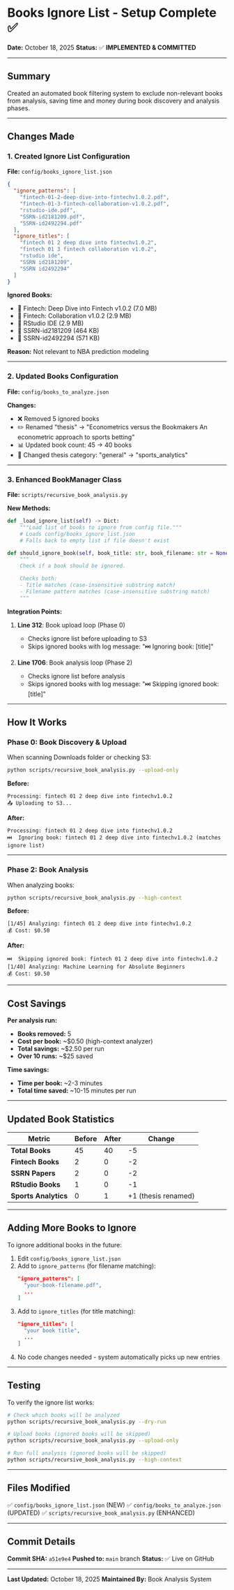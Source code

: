# Books Ignore List - Setup Complete ✅

**Date:** October 18, 2025
**Status:** ✅ **IMPLEMENTED & COMMITTED**

---

## Summary

Created an automated book filtering system to exclude non-relevant books from analysis, saving time and money during book discovery and analysis phases.

---

## Changes Made

### 1. Created Ignore List Configuration

**File:** `config/books_ignore_list.json`

```json
{
  "ignore_patterns": [
    "fintech-01-2-deep-dive-into-fintechv1.0.2.pdf",
    "fintech-01-3-fintech-collaboration-v1.0.2.pdf",
    "rstudio-ide.pdf",
    "SSRN-id2181209.pdf",
    "SSRN-id2492294.pdf"
  ],
  "ignore_titles": [
    "fintech 01 2 deep dive into fintechv1.0.2",
    "fintech 01 3 fintech collaboration v1.0.2",
    "rstudio ide",
    "SSRN id2181209",
    "SSRN id2492294"
  ]
}
```

**Ignored Books:**
- 🚫 Fintech: Deep Dive into Fintech v1.0.2 (7.0 MB)
- 🚫 Fintech: Collaboration v1.0.2 (2.9 MB)
- 🚫 RStudio IDE (2.9 MB)
- 🚫 SSRN-id2181209 (464 KB)
- 🚫 SSRN-id2492294 (571 KB)

**Reason:** Not relevant to NBA prediction modeling

---

### 2. Updated Books Configuration

**File:** `config/books_to_analyze.json`

**Changes:**
- ❌ Removed 5 ignored books
- ✏️ Renamed "thesis" → "Econometrics versus the Bookmakers An econometric approach to sports betting"
- 📊 Updated book count: 45 → 40 books
- 🏀 Changed thesis category: "general" → "sports_analytics"

---

### 3. Enhanced BookManager Class

**File:** `scripts/recursive_book_analysis.py`

**New Methods:**

```python
def _load_ignore_list(self) -> Dict:
    """Load list of books to ignore from config file."""
    # Loads config/books_ignore_list.json
    # Falls back to empty list if file doesn't exist

def should_ignore_book(self, book_title: str, book_filename: str = None) -> bool:
    """
    Check if a book should be ignored.

    Checks both:
    - Title matches (case-insensitive substring match)
    - Filename pattern matches (case-insensitive substring match)
    """
```

**Integration Points:**

1. **Line 312**: Book upload loop (Phase 0)
   - Checks ignore list before uploading to S3
   - Skips ignored books with log message: "⏭️  Ignoring book: [title]"

2. **Line 1706**: Book analysis loop (Phase 2)
   - Checks ignore list before analysis
   - Skips ignored books with log message: "⏭️  Skipping ignored book: [title]"

---

## How It Works

### Phase 0: Book Discovery & Upload

When scanning Downloads folder or checking S3:

```bash
python scripts/recursive_book_analysis.py --upload-only
```

**Before:**
```
Processing: fintech 01 2 deep dive into fintechv1.0.2
📤 Uploading to S3...
```

**After:**
```
Processing: fintech 01 2 deep dive into fintechv1.0.2
⏭️  Ignoring book: fintech 01 2 deep dive into fintechv1.0.2 (matches ignore list)
```

---

### Phase 2: Book Analysis

When analyzing books:

```bash
python scripts/recursive_book_analysis.py --high-context
```

**Before:**
```
[1/45] Analyzing: fintech 01 2 deep dive into fintechv1.0.2
💰 Cost: $0.50
```

**After:**
```
⏭️  Skipping ignored book: fintech 01 2 deep dive into fintechv1.0.2
[1/40] Analyzing: Machine Learning for Absolute Beginners
💰 Cost: $0.50
```

---

## Cost Savings

**Per analysis run:**
- **Books removed:** 5
- **Cost per book:** ~$0.50 (high-context analyzer)
- **Total savings:** ~$2.50 per run
- **Over 10 runs:** ~$25 saved

**Time savings:**
- **Time per book:** ~2-3 minutes
- **Total time saved:** ~10-15 minutes per run

---

## Updated Book Statistics

| Metric | Before | After | Change |
|--------|--------|-------|--------|
| **Total Books** | 45 | 40 | -5 |
| **Fintech Books** | 2 | 0 | -2 |
| **SSRN Papers** | 2 | 0 | -2 |
| **RStudio Books** | 1 | 0 | -1 |
| **Sports Analytics** | 0 | 1 | +1 (thesis renamed) |

---

## Adding More Books to Ignore

To ignore additional books in the future:

1. Edit `config/books_ignore_list.json`
2. Add to `ignore_patterns` (for filename matching):
   ```json
   "ignore_patterns": [
     "your-book-filename.pdf",
     ...
   ]
   ```
3. Add to `ignore_titles` (for title matching):
   ```json
   "ignore_titles": [
     "your book title",
     ...
   ]
   ```
4. No code changes needed - system automatically picks up new entries

---

## Testing

To verify the ignore list works:

```bash
# Check which books will be analyzed
python scripts/recursive_book_analysis.py --dry-run

# Upload books (ignored books will be skipped)
python scripts/recursive_book_analysis.py --upload-only

# Run full analysis (ignored books will be skipped)
python scripts/recursive_book_analysis.py --high-context
```

---

## Files Modified

✅ `config/books_ignore_list.json` (NEW)
✅ `config/books_to_analyze.json` (UPDATED)
✅ `scripts/recursive_book_analysis.py` (ENHANCED)

---

## Commit Details

**Commit SHA:** `a51e9e4`
**Pushed to:** `main` branch
**Status:** ✅ Live on GitHub

---

**Last Updated:** October 18, 2025
**Maintained By:** Book Analysis System


